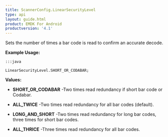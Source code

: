 ```yaml
---
title: ScannerConfig.LinearSecurityLevel
type: api
layout: guide.html
product: EMDK For Android
productversion: '4.1'
---
```



Sets the number of times a bar code is read to confirm an accurate
 decode.
 
 

**Example Usage:**
	
	:::java
	
	LinearSecurityLevel.SHORT_OR_CODABAR;
	


**Values:**

* **SHORT_OR_CODABAR** -Two times read redundancy if short bar code or Codabar.

* **ALL_TWICE** -Two times read redundancy for all bar codes (default).

* **LONG_AND_SHORT** -Two times read redundancy for long bar codes, three times for short
 bar codes.

* **ALL_THRICE** -Three times read redundancy for all bar codes.












